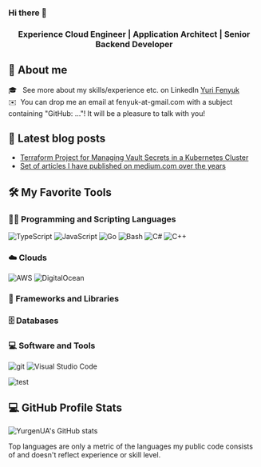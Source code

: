 ### Hi there 👋
<h3 align="center">Experience Cloud Engineer | Application Architect | Senior Backend Developer</h3>

## 🌠 About me
🎓 &nbsp; See more about my skills/experience etc. on LinkedIn [Yuri Fenyuk](https://www.linkedin.com/in/yurifenyuk/)\
✉️ &nbsp;You can drop me an email at fenyuk-at-gmail.com with a subject containing "GitHub: ..."! It will be a pleasure to talk with you!

## 📕 Latest blog posts
- [Terraform Project for Managing Vault Secrets in a Kubernetes Cluster](https://blog.gitguardian.com/terraform-project-for-managing-vault-secrets-in-a-kubernetes-cluster/)
- [Set of articles I have published on medium.com over the years](https://github.com/YurgenUA/articles)

## 🛠️ My Favorite Tools
### 👨‍💻 Programming and Scripting Languages
![TypeScript](https://img.shields.io/badge/typescript-3178C6.svg?logo=TypeScript&logoColor=white)
![JavaScript](https://img.shields.io/badge/javascript-F7DF1E.svg?logo=JavaScript&logoColor=white)
![Go](https://img.shields.io/badge/go-00ADD8.svg?logo=Go&logoColor=white)
![Bash](https://img.shields.io/badge/bash-4EAA25.svg?logo=gnubash&logoColor=white)
![C#](https://img.shields.io/badge/csharp-512BD4.svg?logo=csharp&logoColor=white)
![C++](https://img.shields.io/badge/cplusplus-00599C.svg?logo=cplusplus&logoColor=white)

### :cloud: Clouds
![AWS](https://img.shields.io/badge/AWS-232F3E.svg?logo=amazonaws&logoColor=white)
![DigitalOcean](https://img.shields.io/badge/DigitalOcean-0080FF.svg?logo=digitalocean&logoColor=white)


### 🧰 Frameworks and Libraries

### 🗄️ Databases

### 💻 Software and Tools
![git](https://img.shields.io/badge/Git-F05033.svg?logo=git&logoColor=white)
![Visual Studio Code](https://img.shields.io/badge/Visual%20Studio%20Code-0078d7.svg?logo=visual-studio-code&logoColor=white)

![test](https://img.shields.io/badge/kubernetes-326CE5.svg?&logo=kubernetes&logoColor=white)

## 💻 GitHub Profile Stats

![YurgenUA's GitHub stats](https://github-readme-stats.vercel.app/api/top-langs/?username=YurgenUA&langs_count=8&layout=compact&theme=react&hide_border=true&bg_color=1F222E&title_color=F85D7F&icon_color=F8D866&hide=Jupyter%20Notebook,Roff)

Top languages are only a metric of the languages my public code consists of and doesn't reflect experience or skill level.

